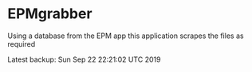 # EPMgrabber
Using a database from the EPM app this application scrapes the files as required


Latest backup: Sun Sep 22 22:21:02 UTC 2019
